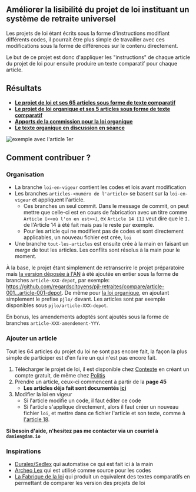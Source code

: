 ## Améliorer la lisibilité du projet de loi instituant un système de retraite universel

Les projets de loi étant écrits sous la forme d'instructions modifiant différents codes, il pourrait être plus simple de travailler avec ces modifications sous la forme de différences sur le contenu directement.

Le but de ce projet est donc d'appliquer les "instructions" de chaque article du projet de loi pour ensuite produire un texte comparatif pour chaque article.

## Résultats

* **[Le projet de loi et ses 65 articles sous forme de texte comparatif](https://github.com/regardscitoyens/pjl-retraites/raw/lisez-moi/pjl.pdf)**
* **[Le projet de loi organique et ses 5 articles sous forme de texte comparatif](https://github.com/regardscitoyens/pjl-retraites/raw/lisez-moi/pjlo.pdf)**
* **[Apports de la commission pour la loi organique](https://github.com/regardscitoyens/pjl-retraites/raw/lisez-moi/pjlo-apports-commission.pdf)**
* **[Le texte organique en discussion en séance](https://github.com/regardscitoyens/pjl-retraites/raw/lisez-moi/pjlo-com.pdf)**

![exemple avec l'article 1er](diff_article1.png?raw=true)

## Comment contribuer ?

### Organisation

- La branche `loi-en-vigeur` contient les codes et lois avant modification
- Les branches `articles-<numéro de l'article>` se basent sur la `loi-en-vigeur` et appliquent l'article.
    * Ces branches un seul commit. Dans le message de commit, on peut mettre que celle-ci est en cours de fabrication avec un titre comme `Article [<<où l'on en est>>]`, ex `Article 14 [1]` veut dire que le `I.` de l'Article 14 à été fait mais pas le reste par exemple.
    * Pour les article qui ne modifient pas de codes et sont directement applicables, un nouveau fichier est crée, `loi`
- Une branche `tout-les-articles` est ensuite crée à la main en faisant un *merge* de tout les articles. Les conflits sont résolus à la main pour le moment.

À la base, le projet étant simplement de retranscrire le projet préparatoire mais [la version déposée à l'AN](http://www.assemblee-nationale.fr/15/projets/pl2623.asp) à été ajoutée en entier sous la forme de branches `article-XXX-depot`, par exemple: https://github.com/regardscitoyens/pjl-retraites/compare/article-001...article-001-depot. De même pour [la loi organique](http://www.assemblee-nationale.fr/15/projets/pl2622.asp), en ajoutant simplement le prefixe `pjlo/` devant. Les articles sont par exemple disponibles sous `pjlo/article-XXX-depot`. 

En bonus, les amendements adoptés sont ajoutés sous la forme de branches `article-XXX-amendement-YYY`.

### Ajouter un article

Tout les 64 articles du projet du loi ne sont pas encore fait, la façon la plus simple de participer est d'en faire un qui n'est pas encore fait.

 1. Télécharger le projet de loi, il est disponible chez [Contexte](https://www.contexte.com/article/pouvoirs/document-les-projets-de-loi-de-reforme-des-retraites_109875.html) en créant un compte gratuit, de même chez [Politis](https://www.politis.fr/articles/2020/01/documents-les-textes-de-la-reforme-des-retraites-a-telecharger-41246/)
 2. Prendre un article, ceux-ci commencent à partir de la **page 45**
     * **Les articles déja fait sont documentés [ici](https://github.com/regardscitoyens/pjl-retraites/issues/5)**
3. Modifier la loi en vigeur
    * Si l'article modifie un code, il faut éditer ce code
    * Si l'article s'applique directement, alors il faut créer un nouveau fichier `loi`, et mettre dans ce fichier l'article et son texte, comme à [l'article 18](https://github.com/regardscitoyens/pjl-retraites/compare/loi-en-vigeur...article-018).

**Si besoin d'aide, n'hesitez pas me contacter via un courriel à `damien@dam.io`**

### Inspirations

- [Duralex/Sedlex](https://github.com/Legilibre/SedLex) qui automatise ce qui est fait ici à la main
- [Archeo Lex](http://archeo-lex.fr/) qui est utilisé comme source pour les codes
- [La Fabrique de la loi](http://lafabriquedelaloi.fr/) qui produit un equivalent des textes comparatifs en permettant de comparer les version des projets de loi

